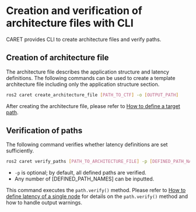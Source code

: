 # Creation and verification of architecture files with CLI
CARET provides CLI to create architecture files and verify paths.


## Creation of architecture file
The architecture file describes the application structure and latency definitions.
The following commands can be used to create a template architecture file including only the application structure section.

```bash
ros2 caret create_architecture_file [PATH_TO_CTF] -o [OUTPUT_PATH]
```

After creating the architecture file, please refer to [How to define a target path](https://tier4.github.io/CARET_doc/latest/tutorials/configuration/#how-to-define-a-target-path).


## Verification of paths
The following command verifies whether latency definitions are set sufficiently.

```bash
ros2 caret verify_paths [PATH_TO_ARCHITECTURE_FILE] -p [DEFINED_PATH_NAMES]
```

- `-p` is optional; by default, all defined paths are verified.
- Any number of [DEFINED_PATH_NAMES] can be inputted.

This command executes the `path.verify()` method.
Please refer to [How to define latency of a single node](https://tier4.github.io/CARET_doc/latest/tutorials/configuration/#how-to-define-latency-of-a-single-node) for details on the `path.verify()` method and how to handle output warnings.
